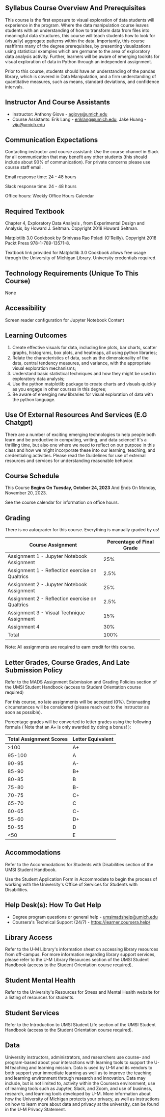 ## Syllabus Course Overview And Prerequisites

This course is the first exposure to visual exploration of data students will experience in the program. Where the data manipulation course leaves students with an understanding of how to transform data from files into meaningful data structures, this course will teach students how to look for (visually) aggregate patterns within the data. Importantly, this course reaffirms many of the degree prerequisites, by presenting visualizations using statistical examples which are germane to the area of exploratory data analysis activity. Further, learners will be aware of emerging toolkits for visual exploration of data in Python through an independent assignment.

Prior to this course, students should have an understanding of the pandas library, which is covered in Data Manipulation, and a firm understanding of quantitative measures, such as means, standard deviations, and confidence intervals.

## Instructor And Course Assistants

- Instructor: Anthony Giove - agiove@umich.edu
- Course Assistants: Erik Lang - eriklang@umich.edu, Jake Huang - yiju@umich.edu

## Communication Expectations

Contacting instructor and course assistant: Use the course channel in Slack for all communication that may benefit any other students (this should include about 90% of communication). For private concerns please use course staff email.

Email response time: 24 - 48 hours

Slack response time: 24 - 48 hours

Office hours: Weekly Office Hours Calendar

## Required Textbook

Chapter 4, Exploratory Data Analysis , from Experimental Design and Analysis, by Howard J. Seltman. Copyright 2018 Howard Seltman.

Matplotlib 3.0 Cookbook by Srinivasa Rao Poladi (O'Reilly). Copyright 2018 Packt Press 978-1-789-13571-8.

Textbook link provided for Matplotlib 3.0 Cookbook allows free usage through the University of Michigan Library. University credentials required.

## Technology Requirements (Unique To This Course)

None

## Accessibility

Screen reader configuration for Jupyter Notebook Content

## Learning Outcomes

1. Create effective visuals for data, including line plots, bar charts, scatter graphs, histograms, box plots, and heatmaps, all using python libraries;
2. Relate the characteristics of data, such as the dimensionality of the data, central tendency measures, and variance, with the appropriate visual exploration mechanisms;
3. Understand basic statistical techniques and how they might be used in exploratory data analysis;
4. Use the python matplotlib package to create charts and visuals quickly as you engage in other courses in this degree;
5. Be aware of emerging new libraries for visual exploration of data with the python language.

## Use Of External Resources And Services (E.G Chatgpt)

There are a number of exciting emerging technologies to help people both learn and be productive in computing, writing, and data science! It's a thrilling time, but also one where we need to reflect on our purpose in this class and how we might incorporate these into our learning, teaching, and credentialing activities. Please read the Guidelines for use of external resources and services for understanding reasonable behavior.

## Course Schedule

This Course **Begins On Tuesday, October 24, 2023** And Ends On Monday, November 20, 2023.

See the course calendar for information on office hours.

## Grading

There is no autograder for this course. Everything is manually graded by us!

| Course Assignment                               | Percentage of Final Grade |
| ----------------------------------------------- | ------------------------- |
| Assignment 1 - Jupyter Notebook Assignment      | 25%                       |
| Assignment 1 - Reflection exercise on Qualtrics | 2.5%                      |
| Assignment 2 - Jupyter Notebook Assignment      | 25%                       |
| Assignment 2 - Reflection exercise on Qualtrics | 2.5%                      |
| Assignment 3 - Visual Technique Assignment      | 15%                       |
| Assignment 4                                    | 30%                       |
| Total                                           | 100%                      |

Note: All assignments are required to earn credit for this course.

## Letter Grades, Course Grades, And Late Submission Policy

Refer to the MADS Assignment Submission and Grading Policies section of the UMSI Student Handbook (access to Student Orientation course required)

For this course, no late assignments will be accepted (0%). Extenuating circumstances will be considered (please reach out to the instructor as soon as possible).

Percentage grades will be converted to letter grades using the following formula ( Note that an A+ is only awarded by doing a bonus! ):

| Total Assignment Scores | Letter Equivalent |
| ----------------------- | ----------------- |
| >100                    | A+                |
| 95-100                  | A                 |
| 90-95                   | A-                |
| 85-90                   | B+                |
| 80-85                   | B                 |
| 75-80                   | B-                |
| 70-75                   | C+                |
| 65-70                   | C                 |
| 60-65                   | C-                |
| 55-60                   | D+                |
| 50-55                   | D                 |
| <50                     | E                 |

## Accommodations

Refer to the Accommodations for Students with Disabilities section of the UMSI Student Handbook.

Use the Student Application Form in Accommodate to begin the process of working with the University's Office of Services for Students with Disabilities.

## Help Desk(s): How To Get Help

- Degree program questions or general help - umsimadshelp@umich.edu
- Coursera's Technical Support (24/7) - https://learner.coursera.help/

## Library Access

Refer to the U-M Library's information sheet on accessing library resources from off-campus. For more information regarding library support services, please refer to the U-M Library Resources section of the UMSI Student Handbook (access to the Student Orientation course required).

## Student Mental Health

Refer to the University's Resources for Stress and Mental Health website for a listing of resources for students.

## Student Services

Refer to the Introduction to UMSI Student Life section of the UMSI Student Handbook (access to the Student Orientation course required).

## Data

University instructors, administrators, and researchers use course- and program-based about your interactions with learning tools to support the U-M teaching and learning mission. Data is used by U-M and its vendors to both support your immediate learning as well as to improve the teaching and learning environment through research and innovation. Data may include, but is not limited to, activity within the Coursera environment, use of learning tools such as Jupyter, Slack, and Zoom, and use of business, research, and learning tools developed by U-M. More information about how the University of Michigan protects your privacy, as well as instructions on how to learn more about data and privacy at the university, can be found in the U-M Privacy Statement.
